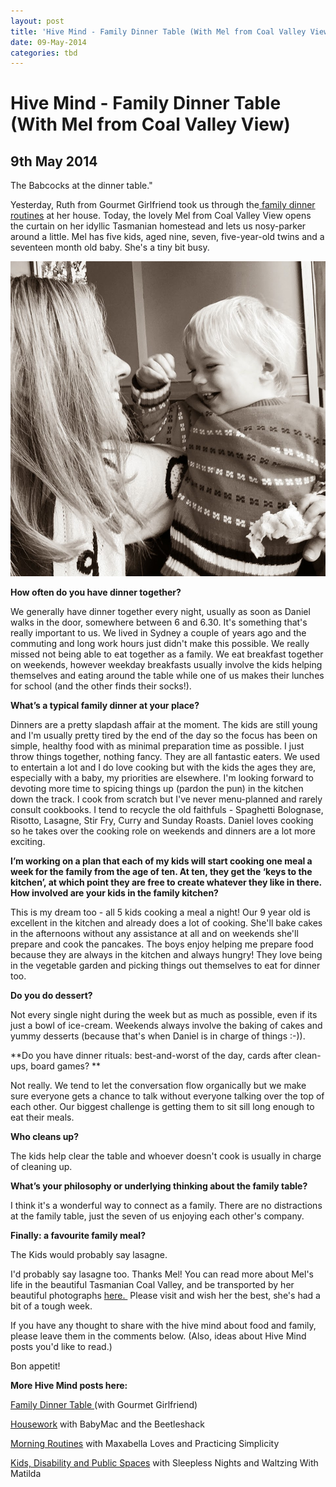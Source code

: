 ```yaml
---
layout: post
title: 'Hive Mind - Family Dinner Table (With Mel from Coal Valley View)'
date: 09-May-2014
categories: tbd
---
```


# Hive Mind - Family Dinner Table (With Mel from Coal Valley View)

## 9th May 2014

<p  <img class="photo-horiz" src="/images/2014/05/SHORPY_8d27703a.preview.jpg" /></p>

<p March 1943. Rochester,   New York. "<a href="http://www.shorpy.com/node/14792">The Babcocks at the dinner table</a>."</p>

Yesterday, Ruth from Gourmet Girlfriend took us through the<a href="http://mogantosh.com/hive-mind-the-family-dinner-table/"> family dinner routines</a> at her house. Today, the lovely Mel from Coal Valley View opens the curtain on her idyllic Tasmanian homestead and lets us nosy-parker around a little. Mel has five kids, aged nine, seven, five-year-old twins and a seventeen month old baby. She's a tiny bit busy.

<img class="photo-horiz" src="/images/2014/05/IMG_3058.jpg" />

**How often do you have dinner together?**

We generally have dinner together every night, usually as soon as Daniel walks in the door, somewhere between 6 and 6.30. It's something that's really important to us. We lived in Sydney a couple of years ago and the commuting and long work hours just didn't make this possible. We really missed not being able to eat together as a family. We eat breakfast together on weekends, however weekday breakfasts usually involve the kids helping themselves and eating around the table while one of us makes their lunches for school (and the other finds their socks!).

**What’s a typical family dinner at your place?**

Dinners are a pretty slapdash affair at the moment. The kids are still young and I'm usually pretty tired by the end of the day so the focus has been on simple, healthy food with as minimal preparation time as possible. I just throw things together, nothing fancy. They are all fantastic eaters. We used to entertain a lot and I do love cooking but with the kids the ages they are, especially with a baby, my priorities are elsewhere. I'm looking forward to devoting more time to spicing things up (pardon the pun) in the kitchen down the track. I cook from scratch but I've never menu-planned and rarely consult cookbooks. I tend to recycle the old faithfuls - Spaghetti Bolognase, Risotto, Lasagne, Stir Fry, Curry and Sunday Roasts. Daniel loves cooking so he takes over the cooking role on weekends and dinners are a lot more exciting.

**I’m working on a plan that each of my kids will start cooking one meal a week for the family from the age of ten. At ten, they get the ‘keys to the kitchen’, at which point they are free to create whatever they like in there. How involved are your kids in the family kitchen?**

This is my dream too - all 5 kids cooking a meal a night! Our 9 year old is excellent in the kitchen and already does a lot of cooking. She'll bake cakes in the afternoons without any assistance at all and on weekends she'll prepare and cook the pancakes. The boys enjoy helping me prepare food because they are always in the kitchen and always hungry! They love being in the vegetable garden and picking things out themselves to eat for dinner too.

**Do you do dessert?**

Not every single night during the week but as much as possible, even if its just a bowl of ice-cream. Weekends always involve the baking of cakes and yummy desserts (because that's when Daniel is in charge of things :-)).

**Do you have dinner rituals: best-and-worst of the day, cards after clean-ups, board games? **

Not really. We tend to let the conversation flow organically but we make sure everyone gets a chance to talk without everyone talking over the top of each other. Our biggest challenge is getting them to sit sill long enough to eat their meals.

**Who cleans up?**

The kids help clear the table and whoever doesn't cook is usually in charge of cleaning up.

**What’s your philosophy or underlying thinking about the family table?**

I think it's a wonderful way to connect as a family. There are no distractions at the family table, just the seven of us enjoying each other's company.

**Finally: a favourite family meal?**

The Kids would probably say lasagne.

I'd probably say lasagne too. Thanks Mel! You can read more about Mel's life in the beautiful Tasmanian Coal Valley, and be transported by her beautiful photographs <a href="http://coalvalleyview.blogspot.com.au/">here. </a> Please visit and wish her the best, she's had a bit of a tough week.

If you have any thought to share with the hive mind about food and family, please leave them in the comments below. (Also, ideas about Hive Mind posts you'd like to read.)

Bon appetit!

**More Hive Mind posts here:**

<a href="http://mogantosh.com/hive-mind-the-family-dinner-table/">Family Dinner Table </a>(with Gourmet Girlfriend)

<a href="http://mogantosh.com/hive-mind-housework/">Housework</a> with BabyMac and the Beetleshack

<a href="http://mogantosh.com/?p=328">Morning Routines</a> with Maxabella Loves and Practicing Simplicity

<a href="http://mogantosh.com/hive-mind-kids-disability-and-public-spaces/">Kids, Disability and Public Spaces</a> with Sleepless Nights and Waltzing With Matilda
